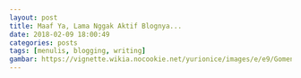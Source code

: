 ```yaml
---
layout: post
title: Maaf Ya, Lama Nggak Aktif Blognya...
date: 2018-02-09 18:00:49
categories: posts
tags: [menulis, blogging, writing]
gambar: https://vignette.wikia.nocookie.net/yurionice/images/e/e9/Gomen.png/revision/latest?cb=20161118004629
---
```


